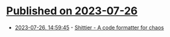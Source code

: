 # [Published on 2023-07-26](index.md)

* [2023-07-26, 14:59:45](https://lobste.rs/s/enu6vl/shittier_code_formatter_for_chaos) - [Shittier - A code formatter for chaos](https://marketplace.visualstudio.com/items?itemName=raidteyar.raidteyar-shittier)

